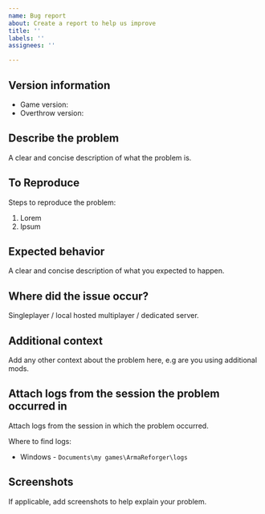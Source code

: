 ```yaml
---
name: Bug report
about: Create a report to help us improve
title: ''
labels: ''
assignees: ''

---
```


## Version information
- Game version:
- Overthrow version:

## Describe the problem
A clear and concise description of what the problem is.

## To Reproduce
Steps to reproduce the problem:
1. Lorem
2. Ipsum

## Expected behavior
A clear and concise description of what you expected to happen.

## Where did the issue occur?
Singleplayer / local hosted multiplayer / dedicated server.

## Additional context
Add any other context about the problem here, e.g are you using additional mods.

## Attach logs from the session the problem occurred in
Attach logs from the session in which the problem occurred.

Where to find logs:
- Windows - `Documents\my games\ArmaReforger\logs`

## Screenshots
If applicable, add screenshots to help explain your problem.
